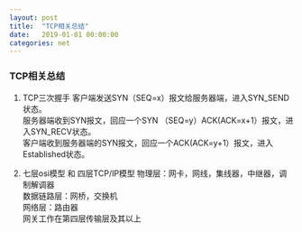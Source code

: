 ```yaml
---
layout: post
title:  "TCP相关总结"
date:   2019-01-01 00:00:00
categories: net
---
```


<!--more-->

### TCP相关总结

1. TCP三次握手
客户端发送SYN（SEQ=x）报文给服务器端，进入SYN_SEND状态。  
服务器端收到SYN报文，回应一个SYN （SEQ=y）ACK(ACK=x+1）报文，进入SYN_RECV状态。  
客户端收到服务器端的SYN报文，回应一个ACK(ACK=y+1）报文，进入Established状态。  

2. 七层osi模型 和 四层TCP/IP模型
物理层：网卡，网线，集线器，中继器，调制解调器  
数据链路层：网桥，交换机  
网络层：路由器  
网关工作在第四层传输层及其以上